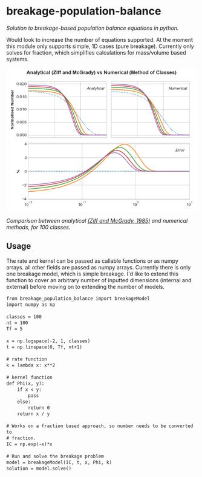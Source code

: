 # breakage-population-balance

_Solution to breakage-based population balance equations in python._

Would look to increase the number of equations supported. At the moment this module only supports simple, 1D cases (pure breakage). Currently only solves for fraction, which simplifies calculations for mass/volume based systems.

<img src="./images/test.png"  width="600">

_Comparison between analytical [(Ziff and McGrady, 1985)](https://www.doi.org/10.1088/0305-4470/18/15/026
) and numerical methods, for 100 classes._

## Usage

The rate and kernel can be passed as callable functions or as numpy arrays. all other fields are passed as numpy arrays. Currently there is only one breakage model, which is simple breakage. I'd like to extend this function to cover an arbitrary number of inputted dimensions (internal and external) before moving on to extending the number of models.

```
from breakage_population_balance import breakageModel
import numpy as np

classes = 100
nt = 100
Tf = 5

x = np.logspace(-2, 1, classes)
t = np.linspace(0, Tf, nt+1)

# rate function
k = lambda x: x**2

# kernel function
def Phi(x, y):
    if x < y:
        pass
    else:
        return 0
    return x / y

# Works on a fraction based approach, so number needs to be converted to
# fraction.
IC = np.exp(-x)*x

# Run and solve the breakage problem
model = breakageModel(IC, t, x, Phi, k)
solution = model.solve()
```

